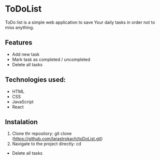 # ToDoList

ToDo list is a simple web application to save Your daily tasks in order not to miss anything.

## Features
* Add new task
* Mark task as completed / uncompleted
* Delete all tasks

## Technologies used:
* HTML
* CSS
* JavaScript
* React

## Instalation
1. Clone thr repository: git clone (https://github.com/larastrokach/toDoList.git)
2. Navigate to the project directly: cd 
* Delete all tasks
